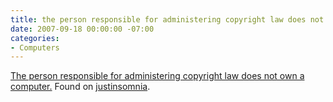 ```yaml
---
title: the person responsible for administering copyright law does not own a computer
date: 2007-09-18 00:00:00 -07:00
categories:
- Computers
---
```


<p><a href="http://www.jasongriffey.net/wp/2007/09/18/technophobia-or-payola/">The person responsible for administering copyright law does not own a computer.</a> Found on <a href="http://justinsomnia.org/">justinsomnia</a>.</p>
